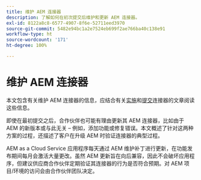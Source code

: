 ```yaml
---
title: 维护 AEM 连接器
description: 了解如何在初次提交后维护和更新 AEM 连接器。
exl-id: 8122a8c8-6577-4907-8f6e-52711eed3970
source-git-commit: 5482e94bc1a2e7524eb699f2ae766ba40c138e91
workflow-type: ht
source-wordcount: '171'
ht-degree: 100%

---
```


维护 AEM 连接器
============================

本文包含有关维护 AEM 连接器的信息，应结合有关[实施](implement.md)和[提交](submit.md)连接器的文章阅读这些信息。

即使在最初提交之后，合作伙伴也可能有理由更新其 AEM 连接器，比如由于 AEM 的新版本或与此无关 – 例如，添加功能或修复错误。本文概述了针对这两种方案的过程，还描述了客户在升级 AEM 时验证连接器的典型过程。

AEM as a Cloud Service 应用程序每天通过 AEM 维护补丁进行更新，在功能发布期间每月会激活大量更改。虽然 AEM 更新旨在向后兼容，因此不会破坏应用程序，但建议供应商合作伙伴定期验证其连接器的行为是否符合预期。对 AEM 项目/环境的访问会由合作伙伴团队决定。
